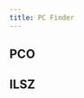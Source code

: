 ```yaml
---
title: PC Finder
---
```

## PCO
<PCF/>

## ILSZ

<PCF initial_field_fumen="v115@9gD8FeC8GeE8EeD8PeAgH" sequence="TOIZLJS"/>

<script setup>
import TDPC from "../src/TDPC.vue";
import PCF from "../src/PCF.vue"

</script>
<style>
.container {
  max-width: 90vw !important;
}
</style>
